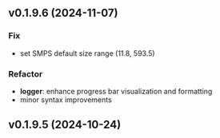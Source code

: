 ## v0.1.9.6 (2024-11-07)

### Fix

- set SMPS default size range (11.8, 593.5)

### Refactor

- **logger**: enhance progress bar visualization and formatting
- minor syntax improvements

## v0.1.9.5 (2024-10-24)
